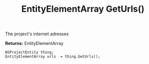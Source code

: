﻿---
uid: crmscript_ref_NSProjectEntity_GetUrls
title: EntityElementArray GetUrls()
intellisense: NSProjectEntity.GetUrls
keywords: NSProjectEntity, GetUrls
so.topic: reference
---

The project's internet adresses

**Returns:** EntityElementArray


```crmscript
NSProjectEntity thing;
EntityElementArray urls  = thing.GetUrls();
```


